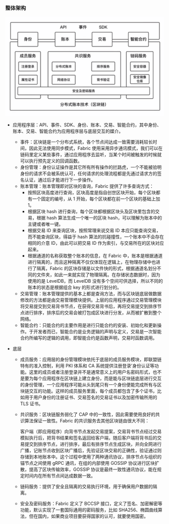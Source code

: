 ### 整体架构

![整体架构](img/整体架构.png)

* 应用程序层：API、事件、SDK、身份、账本、交易、智能合约，其中身份、账本、交易、智能合约为应用程序层与底层交互的媒介。
  * 事件：区块链是一个分布式系统，各个节点间达成一致需要消耗较长时间，因此无法使用同步模式，Fabric 使用采用异步通讯模式，我们可以在链码里定义某些事件，通过应用程序去监听，当某个时间被触发的时候就可以执行预先定义的回调函数。
  * 身份管理：身份认证操作是其它所有所有操作的拦路虎，一个不能被验明身份的请求不会被系统认可，任何请求的处理流程都是先通过请求方的签名认证，通过后才能进行下一步操作。
  * 账本管理：账本管理即对区块的查询，Fabric 提供了许多查询方式：
    * 按照区块高度进行查询，区块高度是指自创世区块开始，每个区块都有一个固定的编号，从 1 开始，每个区块都在前一个区块的基础上加 1。
    * 根据区块 hash 进行查询，每个区块都根据区块头及区块里包含的交易，根据 hash 算法生成一个唯一的区块 hash，可以理解为账本中的主键或者唯一键。
    * 根据交易 ID 来查询区块，按照常理来说交易 ID 本应只能查询交易，而不能查询区块，得益于 hash 算法的抗碰撞性，一个账本中不会存在相同的介意 ID，由此可以把交易 ID 作为索引，与交易所在的区块对应起来。
    * 根据通道的名称获取整个账本的信息，在 Fabric 中，账本是根据通道进行隔离的，而且这种隔离不仅仅体现在逻辑上，在物理存储中也进行了隔离，Fabric 的区块存储是以文件快的形式，根据通道名划分不同的文件夹，如此一来就实现了物理隔离。在存储状态数据时，因为使用的是 LevelDB，而 LevelDB 没有多个空间可供选择，所以不同的账本的状态是根据组合 key 的形式进行划分的。
  * 交易管理：账本管理提供的基本上都是查询方法，而与区块链底层做数据修改的方法都是由交易管理模块提供。上层的应用程序通过交易管理模块将交易提交到交易背书节点，在获得交易背书后，再将交易提交到排序节点进行排序，排序后的交易会被打包成区块进行分发，从而被扩散到整个网络。
  * 智能合约：只能合约的主要作用是进行只能合约的安装、初始化和更新操作。于开发者而已，智能合约是业务逻辑的声明与定义，交易是一次智能合约所编写的逻辑的调用，即智能合约是函数声明，交易时函数调用。

* 底层

  * 成员服务：应用层的身份管理模块依托于底层的成员服务模块，即联盟链特有的准入控制，利用 PKI 体系和 CA 系统提供注册登录’身份认证等功能。这里的成员或者注册登录并不是通常意义上的用户名密码形式，也不是要为每个应用程序在区块链上建立身份，而是能与区块链底层进行交互的身份管理，一个应用程序可能从头到尾只有一个身份便能完成所有与区块链交互的功能。这样的成员服务里面，每个成员都包含了多个证书，比如用于用户身份的注册证书、交易签名的交易证书以及加密传输所用的 TLS 证书。

  * 共识服务：区块链服务弱化了 CAP 中的一致性，因此需要使用良好的共识算法保证一致性。Fabric 的共识服务去其他区块链由很大不同：

    客户端（即应用程序）向背书节点发起交易提案，交易背书节点经过交易模拟执行后，把背书结果和签名返回给客户端，随后客户端将背书后的交易提交到排序节点，进行排序，最后有排序节点生成区块，并向全网进行广播，记账节点收到区块广播后，先验证区块交易的正确性，验证通过则存储到本地账本中。这个过程中使用了两种通讯协议，排序节点与组织的锚节点之间使用 gRPC 通讯，在组的内部使用 GOSSIP 协议进行区块扩散，提高了区块传输效率，GOSSIP 协议是最终一致性通讯协议，能在规定时间内在所有节点间达成数据一致。

  * 链码服务：提供了安全且隔离的交易执行环境，用于确保用户数据的隔离。

  * 安全及密码服务：Fabric 定义了 BCCSP 接口，定义了签名、加密解密等功能，默认实现了一套国际通用的密码服务，比如 SHA256、椭圆曲线算法，但在国内，如果商业项目要获得国家的认可，就要使用国密。

